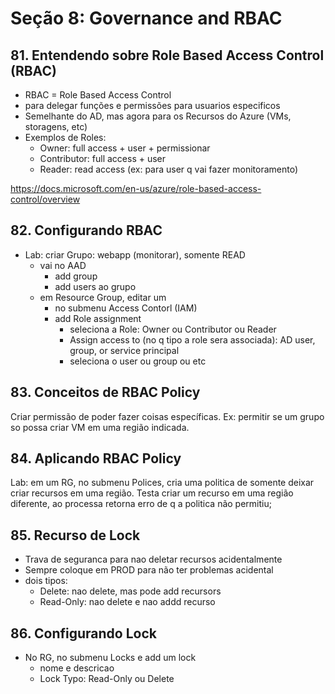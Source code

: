 # Seção 8: Governance and RBAC

## 81. Entendendo sobre Role Based Access Control (RBAC)

- RBAC = Role Based Access Control
- para delegar funções e permissões para usuarios especificos
- Semelhante do AD, mas agora para os Recursos do Azure (VMs, storagens, etc)
- Exemplos de Roles:
    - Owner: full access + user + permissionar
    - Contributor: full access + user
    - Reader: read access (ex: para user q vai fazer monitoramento)

https://docs.microsoft.com/en-us/azure/role-based-access-control/overview

## 82. Configurando RBAC

- Lab: criar Grupo: webapp (monitorar), somente READ
    - vai no AAD
        - add group
        - add users ao grupo
    - em Resource Group, editar um
        - no submenu Access Contorl (IAM)
        - add Role assignment
            - seleciona a Role: Owner ou Contributor ou Reader
            - Assign access to (no q tipo a role sera associada): AD user, group, or service principal
            - seleciona o user ou group ou etc


## 83. Conceitos de RBAC Policy

Criar permissão de poder fazer coisas específicas. Ex: permitir se um grupo so possa criar VM em uma região indicada.


## 84. Aplicando RBAC Policy

Lab: em um RG, no submenu Polices, cria uma politica de somente deixar criar recursos em uma região. 
Testa criar um recurso em uma região diferente, ao processa retorna erro de q a politica não permitiu; 

## 85. Recurso de Lock

- Trava de seguranca para nao deletar recursos acidentalmente
- Sempre coloque em PROD para não ter problemas acidental
- dois tipos:
    - Delete: nao delete, mas pode add recursors
    - Read-Only: nao delete e nao addd recurso


## 86. Configurando Lock

- No RG, no submenu Locks e add um lock
    - nome e descricao
    - Lock Typo: Read-Only ou Delete
